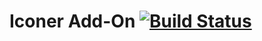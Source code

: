 # Iconer Add-On [![Build Status](https://travis-ci.com/peterwooley/Iconer.svg?branch=main)](https://travis-ci.com/peterwooley/Iconer)

